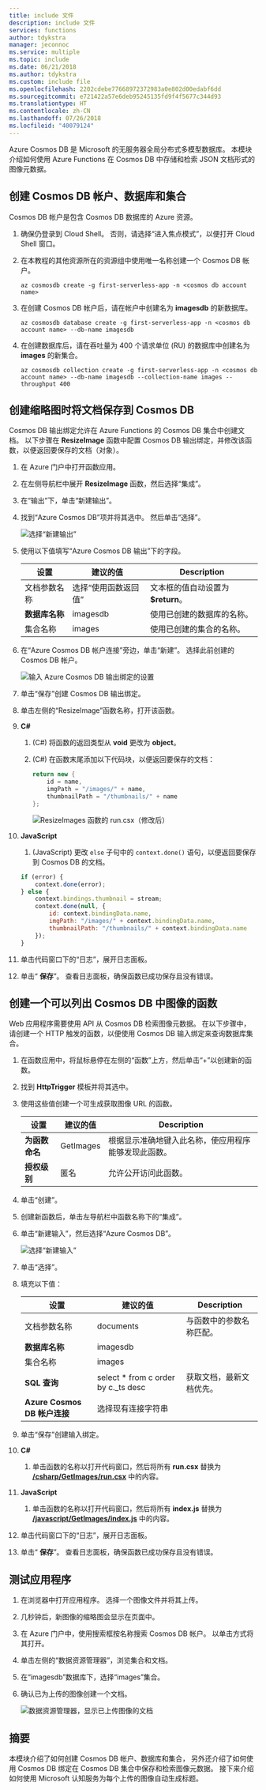 ```yaml
---
title: include 文件
description: include 文件
services: functions
author: tdykstra
manager: jeconnoc
ms.service: multiple
ms.topic: include
ms.date: 06/21/2018
ms.author: tdykstra
ms.custom: include file
ms.openlocfilehash: 2202cdebe77668972372983a0e802d00edabf6dd
ms.sourcegitcommit: e721422a57e6deb95245135fd9f4f5677c344d93
ms.translationtype: HT
ms.contentlocale: zh-CN
ms.lasthandoff: 07/26/2018
ms.locfileid: "40079124"
---
```

Azure Cosmos DB 是 Microsoft 的无服务器全局分布式多模型数据库。 本模块介绍如何使用 Azure Functions 在 Cosmos DB 中存储和检索 JSON 文档形式的图像元数据。

## <a name="create-a-cosmos-db-account-database-and-collection"></a>创建 Cosmos DB 帐户、数据库和集合

Cosmos DB 帐户是包含 Cosmos DB 数据库的 Azure 资源。

1. 确保仍登录到 Cloud Shell。  否则，请选择“进入焦点模式”，以便打开 Cloud Shell 窗口。 

1. 在本教程的其他资源所在的资源组中使用唯一名称创建一个 Cosmos DB 帐户。

    ```azurecli
    az cosmosdb create -g first-serverless-app -n <cosmos db account name>
    ```

1. 在创建 Cosmos DB 帐户后，请在帐户中创建名为 **imagesdb** 的新数据库。

    ```azurecli
    az cosmosdb database create -g first-serverless-app -n <cosmos db account name> --db-name imagesdb
    ```

1. 在创建数据库后，请在吞吐量为 400 个请求单位 (RU) 的数据库中创建名为 **images** 的新集合。

    ```azurecli
    az cosmosdb collection create -g first-serverless-app -n <cosmos db account name> --db-name imagesdb --collection-name images --throughput 400
    ```


## <a name="save-a-document-to-cosmos-db-when-a-thumbnail-is-created"></a>创建缩略图时将文档保存到 Cosmos DB

Cosmos DB 输出绑定允许在 Azure Functions 的 Cosmos DB 集合中创建文档。 以下步骤在 **ResizeImage** 函数中配置 Cosmos DB 输出绑定，并修改该函数，以便返回要保存的文档（对象）。

1. 在 Azure 门户中打开函数应用。

1. 在左侧导航栏中展开 **ResizeImage** 函数，然后选择“集成”。

1. 在“输出”下，单击“新建输出”。

1. 找到“Azure Cosmos DB”项并将其选中。 然后单击“选择”。

    ![选择“新建输出”](media/functions-first-serverless-web-app/4-new-output.jpg)

1. 使用以下值填写“Azure Cosmos DB 输出”下的字段。

    | 设置      |  建议的值   | Description                                        |
    | --- | --- | ---|
    | 文档参数名称 | 选择“使用函数返回值” | 文本框的值自动设置为 **$return**。 |
    | **数据库名称** | imagesdb | 使用已创建的数据库的名称。 |
    | 集合名称 | images | 使用已创建的集合的名称。 |

1. 在“Azure Cosmos DB 帐户连接”旁边，单击“新建”。 选择此前创建的 Cosmos DB 帐户。

    ![输入 Azure Cosmos DB 输出绑定的设置](media/functions-first-serverless-web-app/4-cosmos-db-output.png)

1. 单击“保存”创建 Cosmos DB 输出绑定。

1. 单击左侧的“ResizeImage”函数名称，打开该函数。

1. **C#**

    1. (C#) 将函数的返回类型从 **void** 更改为 **object**。

    1. (C#) 在函数末尾添加以下代码块，以便返回要保存的文档：
    
        ```csharp
        return new {
            id = name,
            imgPath = "/images/" + name,
            thumbnailPath = "/thumbnails/" + name
        };
        ```
    
        ![ResizeImages 函数的 run.csx（修改后）](media/functions-first-serverless-web-app/4-update-function.png)

1. **JavaScript**

    1. (JavaScript) 更改 `else` 子句中的 `context.done()` 语句，以便返回要保存到 Cosmos DB 的文档。

    ```javascript
    if (error) {
        context.done(error);
    } else {
        context.bindings.thumbnail = stream;
        context.done(null, {
            id: context.bindingData.name,
            imgPath: "/images/" + context.bindingData.name,
            thumbnailPath: "/thumbnails/" + context.bindingData.name
        });
    }
    ```

1. 单击代码窗口下的“日志”，展开日志面板。

1. 单击“ **保存**”。 查看日志面板，确保函数已成功保存且没有错误。


## <a name="create-a-function-to-list-images-from-cosmos-db"></a>创建一个可以列出 Cosmos DB 中图像的函数

Web 应用程序需要使用 API 从 Cosmos DB 检索图像元数据。 在以下步骤中， 请创建一个 HTTP 触发的函数，以便使用 Cosmos DB 输入绑定来查询数据库集合。

1. 在函数应用中，将鼠标悬停在左侧的“函数”上方，然后单击“+”以创建新的函数。

1. 找到 **HttpTrigger** 模板并将其选中。

1. 使用这些值创建一个可生成获取图像 URL 的函数。

    | 设置      |  建议的值   | Description                                        |
    | --- | --- | ---|
    | **为函数命名** | GetImages | 根据显示准确地键入此名称，使应用程序能够发现此函数。 |
    | **授权级别** | 匿名 | 允许公开访问此函数。 |

1. 单击“创建”。

1. 创建新函数后，单击左导航栏中函数名称下的“集成”。

1. 单击“新建输入”，然后选择“Azure Cosmos DB”。 

    ![选择“新建输入”](media/functions-first-serverless-web-app/4-new-input.jpg)

1. 单击“选择”。

1. 填充以下值：

    | 设置      |  建议的值   | Description                                        |
    | --- | --- | ---|
    | 文档参数名称 | documents | 与函数中的参数名称匹配。 |
    | **数据库名称** | imagesdb |  |
    | 集合名称 | images |  |
    | **SQL 查询** | select * from c order by c._ts desc | 获取文档，最新文档优先。 |
    | **Azure Cosmos DB 帐户连接** | 选择现有连接字符串 |  |

1. 单击“保存”创建输入绑定。

1. **C#**

    1. 单击函数的名称以打开代码窗口，然后将所有 **run.csx** 替换为 [**/csharp/GetImages/run.csx**](https://raw.githubusercontent.com/Azure-Samples/functions-first-serverless-web-application/master/csharp/GetImages/run.csx) 中的内容。

1. **JavaScript**

    1. 单击函数的名称以打开代码窗口，然后将所有 **index.js** 替换为 [**/javascript/GetImages/index.js**](https://raw.githubusercontent.com/Azure-Samples/functions-first-serverless-web-application/master/javascript/GetImages/index.js) 中的内容。

1. 单击代码窗口下的“日志”，展开日志面板。

1. 单击“ **保存**”。 查看日志面板，确保函数已成功保存且没有错误。


## <a name="test-the-application"></a>测试应用程序

1. 在浏览器中打开应用程序。 选择一个图像文件并将其上传。

1. 几秒钟后，新图像的缩略图会显示在页面中。

1. 在 Azure 门户中，使用搜索框按名称搜索 Cosmos DB 帐户。 以单击方式将其打开。

1. 单击左侧的“数据资源管理器”，浏览集合和文档。

1. 在“imagesdb”数据库下，选择“images”集合。

1. 确认已为上传的图像创建一个文档。

    ![数据资源管理器，显示已上传图像的文档](media/functions-first-serverless-web-app/4-data-explorer.png)



## <a name="summary"></a>摘要

本模块介绍了如何创建 Cosmos DB 帐户、数据库和集合， 另外还介绍了如何使用 Cosmos DB 绑定在 Cosmos DB 集合中保存和检索图像元数据。 接下来介绍如何使用 Microsoft 认知服务为每个上传的图像自动生成标题。